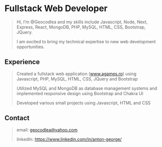 # Fullstack Web Developer
> Hi, I’m @Geocodlea and my skills include Javascript, Node, Next, Express, React, MongoDB, PHP, MySQL, HTML, CSS, Bootstrap, JQuery.
>
> I am excited to bring my technical expertise to new web development opportunities.

## Experience
> Created a fullstack web application (www.agames.ro) using Javascript, PHP, MySQL, HTML, CSS, JQuery and Bootstrap
>
> Utilized MySQL and MongoDB as database management systems and implemented responsive design using Bootstrap and Chakra UI
>
> Developed various small projects using Javascript, HTML and CSS

## Contact
>  email: geocodlea@yahoo.com
>
>  linkedIn: https://www.linkedin.com/in/anton-george/

<!---
Geocodlea/Geocodlea is a ✨ special ✨ repository because its `README.md` (this file) appears on your GitHub profile.
You can click the Preview link to take a look at your changes.
--->
